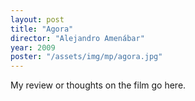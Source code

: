 ```yaml
---
layout: post
title: "Agora"
director: "Alejandro Amenábar"
year: 2009
poster: "/assets/img/mp/agora.jpg"
---
```


My review or thoughts on the film go here.
